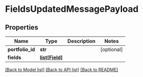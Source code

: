 # FieldsUpdatedMessagePayload

## Properties
Name | Type | Description | Notes
------------ | ------------- | ------------- | -------------
**portfolio_id** | **str** |  | [optional] 
**fields** | [**list[Field]**](Field.md) |  | 

[[Back to Model list]](../README.md#documentation-for-models) [[Back to API list]](../README.md#documentation-for-api-endpoints) [[Back to README]](../README.md)


